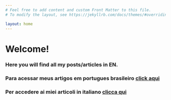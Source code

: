 ```yaml
---
# Feel free to add content and custom Front Matter to this file.
# To modify the layout, see https://jekyllrb.com/docs/themes/#overriding-theme-defaults

layout: home
---
```


<h1>Welcome!</h1>

<h3>Here you will find all my posts/articles in EN.</h3>

<h3>Para acessar meus artigos em portugues brasileiro <a href="./br-articles/">click aqui</a></h3>

<h3>Per accedere ai miei articoli in italiano <a href="" target="_blank">clicca qui</a></h3>
